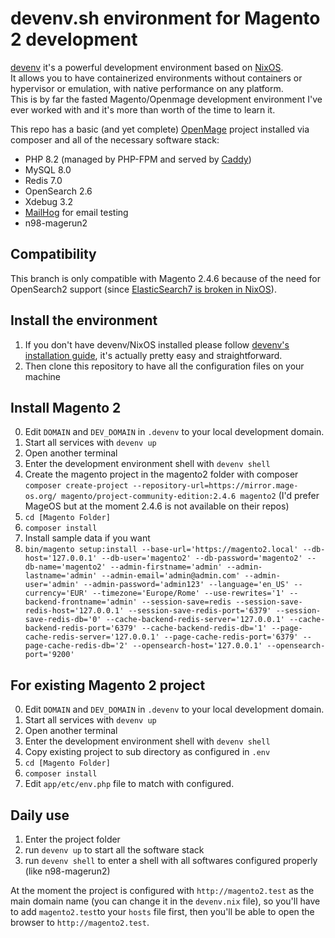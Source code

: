 # devenv.sh environment for Magento 2 development

[devenv](https://devenv.sh) it's a powerful development environment based on [NixOS](https://nixos.org).  
It allows you to have containerized environments without containers or hypervisor or emulation, with native performance on any platform.  
This is by far the fasted Magento/Openmage development environment I've ever worked with and it's more than worth of the time to learn it.

This repo has a basic (and yet complete) [OpenMage](https://github.com/OpenMage/magento-lts) project installed via composer and all of the necessary software stack:
- PHP 8.2 (managed by PHP-FPM and served by [Caddy](https://caddyserver.com))
- MySQL 8.0
- Redis 7.0
- OpenSearch 2.6
- Xdebug 3.2
- [MailHog](https://github.com/mailhog/MailHog) for email testing
- n98-magerun2

## Compatibility

This branch is only compatible with Magento 2.4.6 because of the need for OpenSearch2 support (since [ElasticSearch7 is broken in NixOS](https://github.com/NixOS/nixpkgs/issues/213951)).

## Install the environment

1. If you don't have devenv/NixOS installed please follow [devenv's installation guide](https://devenv.sh/getting-started), it's actually pretty easy and straightforward.
2. Then clone this repository to have all the configuration files on your machine

## Install Magento 2

0. Edit <code>DOMAIN</code> and <code>DEV_DOMAIN</code> in <code>.devenv</code> to your local development domain.
1. Start all services with `devenv up`
2. Open another terminal
3. Enter the development environment shell with `devenv shell`
4. Create the magento project in the magento2 folder with composer `composer create-project --repository-url=https://mirror.mage-os.org/ magento/project-community-edition:2.4.6 magento2` (I'd prefer MageOS but at the moment 2.4.6 is not available on their repos)
5. `cd [Magento Folder]`
6. `composer install`
7. Install sample data if you want
8. `bin/magento setup:install --base-url='https://magento2.local' --db-host='127.0.0.1' --db-user='magento2' --db-password='magento2' --db-name='magento2' --admin-firstname='admin' --admin-lastname='admin' --admin-email='admin@admin.com' --admin-user='admin' --admin-password='admin123' --language='en_US' --currency='EUR' --timezone='Europe/Rome' --use-rewrites='1' --backend-frontname='admin' --session-save=redis --session-save-redis-host='127.0.0.1' --session-save-redis-port='6379' --session-save-redis-db='0' --cache-backend-redis-server='127.0.0.1' --cache-backend-redis-port='6379' --cache-backend-redis-db='1' --page-cache-redis-server='127.0.0.1' --page-cache-redis-port='6379' --page-cache-redis-db='2' --opensearch-host='127.0.0.1' --opensearch-port='9200'`

## For existing Magento 2 project

0. Edit <code>DOMAIN</code> and <code>DEV_DOMAIN</code> in <code>.devenv</code> to your local development domain.
1. Start all services with `devenv up`
2. Open another terminal
3. Enter the development environment shell with `devenv shell`
4. Copy existing project to sub directory as configured in <code>.env</code>
5. `cd [Magento Folder]`
6. `composer install`
8. Edit <code>app/etc/env.php</code> file to match with configured.

## Daily use

1. Enter the project folder
2. run `devenv up` to start all the software stack
3. run `devenv shell` to enter a shell with all softwares configured properly (like n98-magerun2)

At the moment the project is configured with `http://magento2.test` as the main domain name (you can change it in the `devenv.nix` file), so you'll have to add `magento2.test`to your `hosts` file first, then you'll be able to open the browser to `http://magento2.test`.
